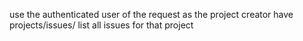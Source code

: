 use the authenticated user of the request as the project creator
have projects/issues/ list all issues for that project
